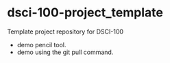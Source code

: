 # dsci-100-project_template
Template project repository for DSCI-100
- demo pencil tool.
- demo using the git pull command.
